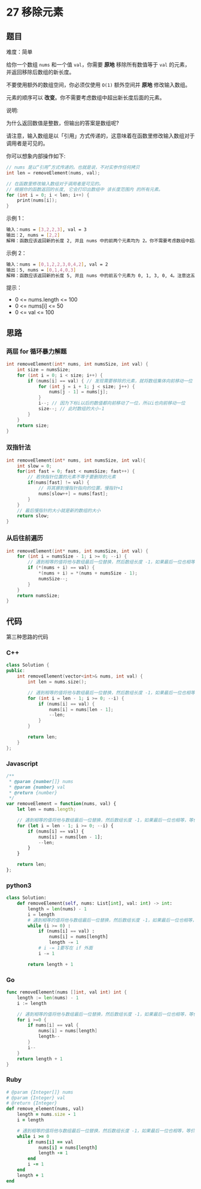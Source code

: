 # 27 移除元素

## 题目

难度：简单

给你一个数组 `nums` 和一个值 `val`，你需要 **原地** 移除所有数值等于 `val` 的元素，并返回移除后数组的新长度。

不要使用额外的数组空间，你必须仅使用 `O(1)` 额外空间并 **原地** 修改输入数组。

元素的顺序可以 **改变**。你不需要考虑数组中超出新长度后面的元素。

说明:

为什么返回数值是整数，但输出的答案是数组呢?

请注意，输入数组是以「引用」方式传递的，这意味着在函数里修改输入数组对于调用者是可见的。

你可以想象内部操作如下:

``` c
// nums 是以“引用”方式传递的。也就是说，不对实参作任何拷贝
int len = removeElement(nums, val);

// 在函数里修改输入数组对于调用者是可见的。
// 根据你的函数返回的长度, 它会打印出数组中 该长度范围内 的所有元素。
for (int i = 0; i < len; i++) {
    print(nums[i]);
}
```

示例 1：

``` bash
输入：nums = [3,2,2,3], val = 3
输出：2, nums = [2,2]
解释：函数应该返回新的长度 2, 并且 nums 中的前两个元素均为 2。你不需要考虑数组中超出新长度后面的元素。例如，函数返回的新长度为 2 ，而 nums = [2,2,3,3] 或 nums = [2,2,0,0]，也会被视作正确答案。
```

示例 2：

``` bash
输入：nums = [0,1,2,2,3,0,4,2], val = 2
输出：5, nums = [0,1,4,0,3]
解释：函数应该返回新的长度 5, 并且 nums 中的前五个元素为 0, 1, 3, 0, 4。注意这五个元素可为任意顺序。你不需要考虑数组中超出新长度后面的元素。
```

提示：

* 0 <= nums.length <= 100
* 0 <= nums[i] <= 50
* 0 <= val <= 100

## 思路

### 两层 for 循环暴力解题

``` c
int removeElement(int* nums, int numsSize, int val) {
    int size = numsSize;
    for (int i = 0; i < size; i++) {
        if (nums[i] == val) { // 发现需要移除的元素，就将数组集体向前移动一位
            for (int j = i + 1; j < size; j++) {
                nums[j - 1] = nums[j];
            }
            i--; // 因为下标i以后的数值都向前移动了一位，所以i也向前移动一位
            size--; // 此时数组的大小-1
        }
    }
    return size;
}
```

### 双指针法

``` c
int removeElement(int* nums, int numsSize, int val){
    int slow = 0; 
    for(int fast = 0; fast < numsSize; fast++) {
        // 若快指针位置的元素不等于要删除的元素
        if(nums[fast] != val) {
            // 将其挪到慢指针指向的位置，慢指针+1
            nums[slow++] = nums[fast];
        } 
    }
    // 最后慢指针的大小就是新的数组的大小
    return slow;
}
```

### 从后往前遍历

``` c
int removeElement(int* nums, int numsSize, int val) {
    for (int i = numsSize - 1; i >= 0; --i) {
        // 遇到相等的值将他与数组最后一位替换，然后数组长度 -1，如果最后一位也相等，等价于数组长度直接 -1
        if (*(nums + i) == val) {
            *(nums + i) = *(nums + numsSize - 1);
            numsSize--;
        }
    }
    return numsSize;
}
```

## 代码

第三种思路的代码

### C++

``` c++
class Solution {
public:
    int removeElement(vector<int>& nums, int val) {
        int len = nums.size();

        // 遇到相等的值将他与数组最后一位替换，然后数组长度 -1，如果最后一位也相等，等价于数组长度直接 -1
        for (int i = len - 1; i >= 0; --i) {
            if (nums[i] == val) {
                nums[i] = nums[len - 1];
                --len;
            }
        }

        return len;
    }
};
```

### Javascript

``` javascript
/**
 * @param {number[]} nums
 * @param {number} val
 * @return {number}
 */
var removeElement = function(nums, val) {
    let len = nums.length;

    // 遇到相等的值将他与数组最后一位替换，然后数组长度 -1，如果最后一位也相等，等价于数组长度直接 -1
    for (let i = len - 1; i >= 0; --i) {
        if (nums[i] == val) {
            nums[i] = nums[len - 1];
            --len;
        }
    }

    return len;
};
```

### python3

``` python
class Solution:
    def removeElement(self, nums: List[int], val: int) -> int:
        length = len(nums) - 1
        i = length
        # 遇到相等的值将他与数组最后一位替换，然后数组长度 -1，如果最后一位也相等，等价于数组长度直接 -1
        while (i >= 0) :
            if (nums[i] == val) :
                nums[i] = nums[length]
                length -= 1
            # i -= 1要写在 if 外面
            i -= 1

        return length + 1
```

### Go

``` go
func removeElement(nums []int, val int) int {
    length := len(nums) - 1
    i := length

    // 遇到相等的值将他与数组最后一位替换，然后数组长度 -1，如果最后一位也相等，等价于数组长度直接 -1
    for i >=0 {
        if nums[i] == val {
            nums[i] = nums[length]
            length--
        }
        i--
    }
    return length + 1
}
```

### Ruby

``` ruby
# @param {Integer[]} nums
# @param {Integer} val
# @return {Integer}
def remove_element(nums, val)
    length = nums.size - 1
    i = length

    # 遇到相等的值将他与数组最后一位替换，然后数组长度 -1，如果最后一位也相等，等价于数组长度直接 -1
    while i >= 0 
        if nums[i] == val 
            nums[i] = nums[length]
            length -= 1
        end
        i -= 1
    end
    length + 1
end
```
